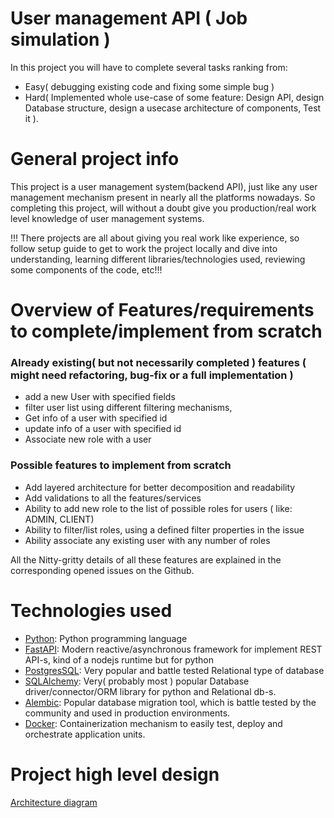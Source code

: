 # User management API ( Job simulation )
In this project you will have to complete several tasks ranking from:
- Easy( debugging existing code and fixing some simple bug )
- Hard( Implemented whole use-case of some feature: Design API, design Database structure, design a usecase architecture of components,
Test it ).

# General project info
This project is a user management system(backend API), just like any user management mechanism present in nearly all
the platforms nowadays.
So completing this project, will without a doubt give you production/real work level knowledge of
user management systems.

!!! There projects are all about giving you real work like experience, so follow setup guide to get to work the project locally
and dive into understanding, learning different libraries/technologies used, reviewing some components of the code, etc!!!

# Overview of Features/requirements to complete/implement from scratch 
### Already existing( but not necessarily completed ) features ( might need refactoring, bug-fix or a full implementation )
- add a new User with specified fields
- filter user list using different filtering mechanisms,
- Get info of a user with specified id
- update info of a user with specified id
- Associate new role with a user
### Possible features to implement from scratch
- Add layered architecture for better decomposition and readability
- Add validations to all the features/services
- Ability to add new role to the list of possible roles for users ( like: ADMIN, CLIENT)
- Ability to filter/list roles, using a defined filter properties in the issue
- Ability associate any existing user with any number of roles

All the Nitty-gritty details of all these features are explained in the corresponding opened issues on the Github.

# Technologies used
- [Python](https://docs.python.org/3/): Python programming language
- [FastAPI](https://fastapi.tiangolo.com/): Modern reactive/asynchronous framework for implement REST API-s, kind of a nodejs runtime but for python
- [PostgresSQL](https://www.postgresql.org/docs/current/index.html): Very popular and battle tested Relational type of database
- [SQLAlchemy](https://docs.sqlalchemy.org/en/14/tutorial/): Very( probably most ) popular Database driver/connector/ORM library for python and Relational db-s.
- [Alembic](https://alembic.sqlalchemy.org/en/latest/): Popular database migration tool, which is battle tested by the community and used in production environments.
- [Docker](https://docs.docker.com/get-started/): Containerization mechanism to easily test, deploy and orchestrate application units.

# Project high level design
[Architecture diagram](./assets/architecture.png) 
